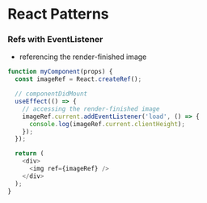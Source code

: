 # React Patterns

### Refs with EventListener

- referencing the render-finished image

```js
function myComponent(props) {
  const imageRef = React.createRef();

  // componentDidMount
  useEffect(() => {
    // accessing the render-finished image
    imageRef.current.addEventListener('load', () => {
      console.log(imageRef.current.clientHeight);
    });
  });

  return (
    <div>
      <img ref={imageRef} />
    </div>
  );
}
```
